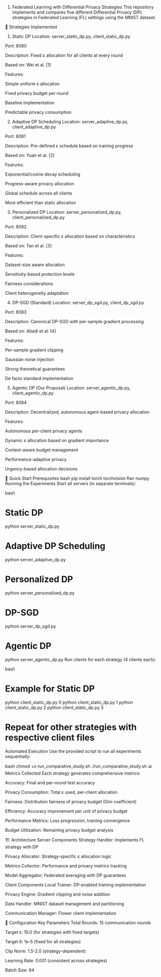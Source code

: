1. Federated Learning with Differential Privacy Strategies
This repository implements and compares five different Differential Privacy (DP) strategies in Federated Learning (FL) settings using the MNIST dataset.

🎯 Strategies Implemented
1. Static DP
Location: server_static_dp.py, client_static_dp.py

Port: 8080

Description: Fixed ε allocation for all clients at every round

Based on: Wei et al. [1]

Features:

Simple uniform ε allocation

Fixed privacy budget per round

Baseline implementation

Predictable privacy consumption

2. Adaptive DP Scheduling
Location: server_adaptive_dp.py, client_adaptive_dp.py

Port: 8081

Description: Pre-defined ε schedule based on training progress

Based on: Yuan et al. [2]

Features:

Exponential/cosine decay scheduling

Progress-aware privacy allocation

Global schedule across all clients

More efficient than static allocation

3. Personalized DP
Location: server_personalized_dp.py, client_personalized_dp.py

Port: 8082

Description: Client-specific ε allocation based on characteristics

Based on: Tan et al. [3]

Features:

Dataset-size aware allocation

Sensitivity-based protection levels

Fairness considerations

Client heterogeneity adaptation

4. DP-SGD (Standard)
Location: server_dp_sgd.py, client_dp_sgd.py

Port: 8083

Description: Canonical DP-SGD with per-sample gradient processing

Based on: Abadi et al. [4]

Features:

Per-sample gradient clipping

Gaussian noise injection

Strong theoretical guarantees

De facto standard implementation

5. Agentic DP (Our Proposal)
Location: server_agentic_dp.py, client_agentic_dp.py

Port: 8084

Description: Decentralized, autonomous agent-based privacy allocation

Features:

Autonomous per-client privacy agents

Dynamic ε allocation based on gradient importance

Context-aware budget management

Performance-adaptive privacy

Urgency-based allocation decisions

🚀 Quick Start
Prerequisites
bash
pip install torch torchvision flwr numpy
Running the Experiments
Start all servers (in separate terminals):

bash
# Static DP
python server_static_dp.py

# Adaptive DP Scheduling
python server_adaptive_dp.py

# Personalized DP
python server_personalized_dp.py

# DP-SGD
python server_dp_sgd.py

# Agentic DP
python server_agentic_dp.py
Run clients for each strategy (4 clients each):

bash
# Example for Static DP
python client_static_dp.py 0
python client_static_dp.py 1
python client_static_dp.py 2
python client_static_dp.py 3

# Repeat for other strategies with respective client files
Automated Execution
Use the provided script to run all experiments sequentially:

bash
chmod +x run_comparative_study.sh
./run_comparative_study.sh
📊 Metrics Collected
Each strategy generates comprehensive metrics:

Accuracy: Final and per-round test accuracy

Privacy Consumption: Total ε used, per-client allocation

Fairness: Distribution fairness of privacy budget (Gini coefficient)

Efficiency: Accuracy improvement per unit of privacy budget

Performance Metrics: Loss progression, training convergence

Budget Utilization: Remaining privacy budget analysis

🏗️ Architecture
Server Components
Strategy Handler: Implements FL strategy with DP

Privacy Allocator: Strategy-specific ε allocation logic

Metrics Collector: Performance and privacy metrics tracking

Model Aggregator: Federated averaging with DP guarantees

Client Components
Local Trainer: DP-enabled training implementation

Privacy Engine: Gradient clipping and noise addition

Data Handler: MNIST dataset management and partitioning

Communication Manager: Flower client implementation

🔧 Configuration
Key Parameters
Total Rounds: 15 communication rounds

Target ε: 10.0 (for strategies with fixed targets)

Target δ: 1e-5 (fixed for all strategies)

Clip Norm: 1.5-2.0 (strategy-dependent)

Learning Rate: 0.001 (consistent across strategies)

Batch Size: 64
